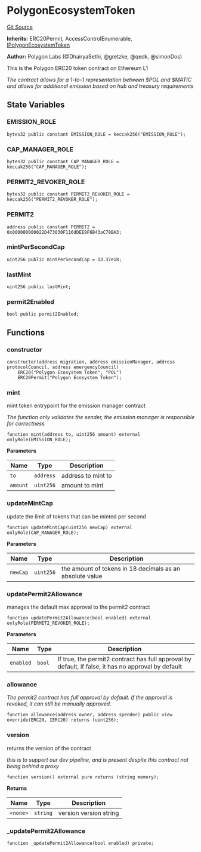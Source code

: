 # PolygonEcosystemToken
[Git Source](https://github.com/0xPolygon/pol-token/blob/59aa38c99af46d3b365ecc8a7e9d0765591960b9/src/PolygonEcosystemToken.sol)

**Inherits:**
ERC20Permit, AccessControlEnumerable, [IPolygonEcosystemToken](/src/interfaces/IPolygonEcosystemToken.sol/interface.IPolygonEcosystemToken.md)

**Author:**
Polygon Labs (@DhairyaSethi, @gretzke, @qedk, @simonDos)

This is the Polygon ERC20 token contract on Ethereum L1

*The contract allows for a 1-to-1 representation between $POL and $MATIC and allows for additional emission based on hub and treasury requirements*


## State Variables
### EMISSION_ROLE

```solidity
bytes32 public constant EMISSION_ROLE = keccak256("EMISSION_ROLE");
```


### CAP_MANAGER_ROLE

```solidity
bytes32 public constant CAP_MANAGER_ROLE = keccak256("CAP_MANAGER_ROLE");
```


### PERMIT2_REVOKER_ROLE

```solidity
bytes32 public constant PERMIT2_REVOKER_ROLE = keccak256("PERMIT2_REVOKER_ROLE");
```


### PERMIT2

```solidity
address public constant PERMIT2 = 0x000000000022D473030F116dDEE9F6B43aC78BA3;
```


### mintPerSecondCap

```solidity
uint256 public mintPerSecondCap = 13.37e18;
```


### lastMint

```solidity
uint256 public lastMint;
```


### permit2Enabled

```solidity
bool public permit2Enabled;
```


## Functions
### constructor


```solidity
constructor(address migration, address emissionManager, address protocolCouncil, address emergencyCouncil)
    ERC20("Polygon Ecosystem Token", "POL")
    ERC20Permit("Polygon Ecosystem Token");
```

### mint

mint token entrypoint for the emission manager contract

*The function only validates the sender, the emission manager is responsible for correctness*


```solidity
function mint(address to, uint256 amount) external onlyRole(EMISSION_ROLE);
```
**Parameters**

|Name|Type|Description|
|----|----|-----------|
|`to`|`address`|address to mint to|
|`amount`|`uint256`|amount to mint|


### updateMintCap

update the limit of tokens that can be minted per second


```solidity
function updateMintCap(uint256 newCap) external onlyRole(CAP_MANAGER_ROLE);
```
**Parameters**

|Name|Type|Description|
|----|----|-----------|
|`newCap`|`uint256`|the amount of tokens in 18 decimals as an absolute value|


### updatePermit2Allowance

manages the default max approval to the permit2 contract


```solidity
function updatePermit2Allowance(bool enabled) external onlyRole(PERMIT2_REVOKER_ROLE);
```
**Parameters**

|Name|Type|Description|
|----|----|-----------|
|`enabled`|`bool`|If true, the permit2 contract has full approval by default, if false, it has no approval by default|


### allowance

*The permit2 contract has full approval by default. If the approval is revoked, it can still be manually approved.*


```solidity
function allowance(address owner, address spender) public view override(ERC20, IERC20) returns (uint256);
```

### version

returns the version of the contract

*this is to support our dev pipeline, and is present despite this contract not being behind a proxy*


```solidity
function version() external pure returns (string memory);
```
**Returns**

|Name|Type|Description|
|----|----|-----------|
|`<none>`|`string`|version version string|


### _updatePermit2Allowance


```solidity
function _updatePermit2Allowance(bool enabled) private;
```

